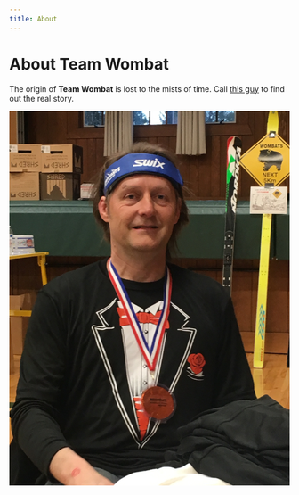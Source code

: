 ```yaml
---
title: About
---
```


# About Team Wombat

The origin of **Team Wombat** is lost to the mists of time. Call [this guy](tel:+12066058127) to find out the real story.

![The Captain](CptKirk.jpg)
